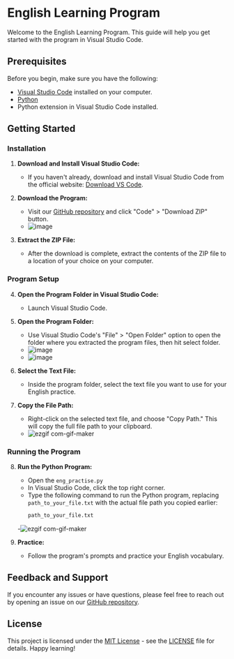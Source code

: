 # English Learning Program

Welcome to the English Learning Program. This guide will help you get started with the program in Visual Studio Code.

## Prerequisites

Before you begin, make sure you have the following:

- [Visual Studio Code](https://code.visualstudio.com/download) installed on your computer.
- [Python](https://www.python.org)
- Python extension in Visual Studio Code installed.

## Getting Started

### Installation

1. **Download and Install Visual Studio Code:**
   - If you haven't already, download and install Visual Studio Code from the official website: [Download VS Code](https://code.visualstudio.com/download).

2. **Download the Program:**
   - Visit our [GitHub repository](https://github.com/WattoX00/Eng_learing) and click "Code" > "Download ZIP" button.
   - ![image](https://github.com/WattoX00/Eng_learing/assets/78638839/18bc09de-532b-4ed3-a8bd-7ea5f1f90f5c)

3. **Extract the ZIP File:**
   - After the download is complete, extract the contents of the ZIP file to a location of your choice on your computer.

### Program Setup

4. **Open the Program Folder in Visual Studio Code:**
   - Launch Visual Studio Code.

5. **Open the Program Folder:**
   - Use Visual Studio Code's "File" > "Open Folder" option to open the folder where you extracted the program files, then hit select folder.
   - ![image](https://github.com/WattoX00/Eng_learing/assets/78638839/103fe40d-f906-4661-afb9-b87fc6593f0f)
   - ![image](https://github.com/WattoX00/Eng_learing/assets/78638839/12151f24-2150-4126-9f70-ddef36428f0c)

6. **Select the Text File:**
   - Inside the program folder, select the text file you want to use for your English practice.

7. **Copy the File Path:**
   - Right-click on the selected text file, and choose "Copy Path." This will copy the full file path to your clipboard.
   - ![ezgif com-gif-maker](https://github.com/WattoX00/Eng_learing/assets/78638839/f19ce989-b7df-4152-b073-b16aebde2a2b)

### Running the Program

8. **Run the Python Program:**
   - Open the `eng_practise.py`
   - In Visual Studio Code, click the top right corner.
   - Type the following command to run the Python program, replacing `path_to_your_file.txt` with the actual file path you copied earlier:
     ```bash
     path_to_your_file.txt
     ```
   -![ezgif com-gif-maker](https://github.com/WattoX00/Eng_learing/assets/78638839/86590983-437f-4d7c-909e-1707f033d3f9)

9. **Practice:**
   - Follow the program's prompts and practice your English vocabulary.

## Feedback and Support

If you encounter any issues or have questions, please feel free to reach out by opening an issue on our [GitHub repository](https://github.com/WattoX00/Eng_learing).

## License

This project is licensed under the [MIT License](LICENSE) - see the [LICENSE](LICENSE) file for details.
Happy learning!
